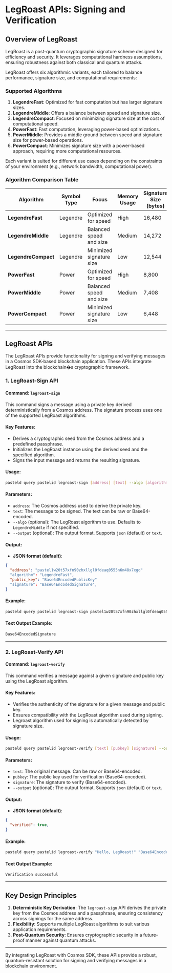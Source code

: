 # LegRoast APIs: Signing and Verification

## Overview of LegRoast
LegRoast is a post-quantum cryptographic signature scheme designed for efficiency and security. It leverages computational hardness assumptions, ensuring robustness against both classical and quantum attacks. 

LegRoast offers six algorithmic variants, each tailored to balance performance, signature size, and computational requirements:

### Supported Algorithms
1. **LegendreFast**: Optimized for fast computation but has larger signature sizes.
2. **LegendreMiddle**: Offers a balance between speed and signature size.
3. **LegendreCompact**: Focused on minimizing signature size at the cost of computational speed.
4. **PowerFast**: Fast computation, leveraging power-based optimizations.
5. **PowerMiddle**: Provides a middle ground between speed and signature size for power-based operations.
6. **PowerCompact**: Minimizes signature size with a power-based approach, requiring more computational resources.

Each variant is suited for different use cases depending on the constraints of your environment (e.g., network bandwidth, computational power).

### Algorithm Comparison Table
| **Algorithm**      | **Symbol Type** | **Focus**                  | **Memory Usage** | **Signature Size (bytes)** |
|---------------------|-----------------|----------------------------|------------------|----------------------------|
| **LegendreFast**    | Legendre        | Optimized for speed        | High             | 16,480                     |
| **LegendreMiddle**  | Legendre        | Balanced speed and size    | Medium           | 14,272                     |
| **LegendreCompact** | Legendre        | Minimized signature size   | Low              | 12,544                     |
| **PowerFast**       | Power           | Optimized for speed        | High             | 8,800                      |
| **PowerMiddle**     | Power           | Balanced speed and size    | Medium           | 7,408                      |
| **PowerCompact**    | Power           | Minimized signature size   | Low              | 6,448                      |

---

## LegRoast APIs
The LegRoast APIs provide functionality for signing and verifying messages in a Cosmos SDK-based blockchain application. These APIs integrate LegRoast into the blockchain�s cryptographic framework.

### 1. **LegRoast-Sign API**
#### Command: `legroast-sign`

This command signs a message using a private key derived deterministically from a Cosmos address. The signature process uses one of the supported LegRoast algorithms.

#### Key Features:
- Derives a cryptographic seed from the Cosmos address and a predefined passphrase.
- Initializes the LegRoast instance using the derived seed and the specified algorithm.
- Signs the input message and returns the resulting signature.

#### Usage:
```bash
pasteld query pastelid legroast-sign [address] [text] --algo [algorithm] --output [json|text]
```

#### Parameters:
- `address`: The Cosmos address used to derive the private key.
- `text`: The message to be signed. The text can be raw or Base64-encoded.
- `--algo` (optional): The LegRoast algorithm to use. Defaults to `LegendreMiddle` if not specified.
- `--output` (optional): The output format. Supports `json` (default) or `text`.

#### Output:
- **JSON format (default)**:
```json
{
  "address": "pastel1w20t57xfn90zhxllgl0fdeaq0555n6m48x7xgd"
  "algorithm": "LegendreFast",
  "public_key": "Base64EncodedPublicKey"
  "signature": "Base64EncodedSignature",
}
```

#### Example:
```bash
pasteld query pastelid legroast-sign pastel1w20t57xfn90zhxllgl0fdeaq0555n6m48x7xgd "Hello, LegRoast!" --algo LegendreFast --output json
```

#### **Text Output Example**:
```bash
Base64EncodedSignature
```

---

### 2. **LegRoast-Verify API**
#### Command: `legroast-verify`

This command verifies a message against a given signature and public key using the LegRoast algorithm.

#### Key Features:
- Verifies the authenticity of the signature for a given message and public key.
- Ensures compatibility with the LegRoast algorithm used during signing.
- Legroast algorithm used for signing is automatically detected by signature size.

#### Usage:
```bash
pasteld query pastelid legroast-verify [text] [pubkey] [signature] --output [json|text]
```

#### Parameters:
- `text`: The original message. Can be raw or Base64-encoded.
- `pubkey`: The public key used for verification (Base64-encoded).
- `signature`: The signature to verify (Base64-encoded).
- `--output` (optional): The output format. Supports `json` (default) or `text`.

#### Output:
- **JSON format (default)**:
```json
{
  "verified": true,
}
```

#### Example:
```bash
pasteld query pastelid legroast-verify "Hello, LegRoast!" "Base64EncodedPubKey" "Base64EncodedSignature" --output text
```

#### **Text Output Example**:
```bash
Verification successful
```

---

## Key Design Principles
1. **Deterministic Key Derivation**: The `legroast-sign` API derives the private key from the Cosmos address and a passphrase, ensuring consistency across signings for the same address.
2. **Flexibility**: Supports multiple LegRoast algorithms to suit various application requirements.
3. **Post-Quantum Security**: Ensures cryptographic security in a future-proof manner against quantum attacks.

---


By integrating LegRoast with Cosmos SDK, these APIs provide a robust, quantum-resistant solution for signing and verifying messages in a blockchain environment.

